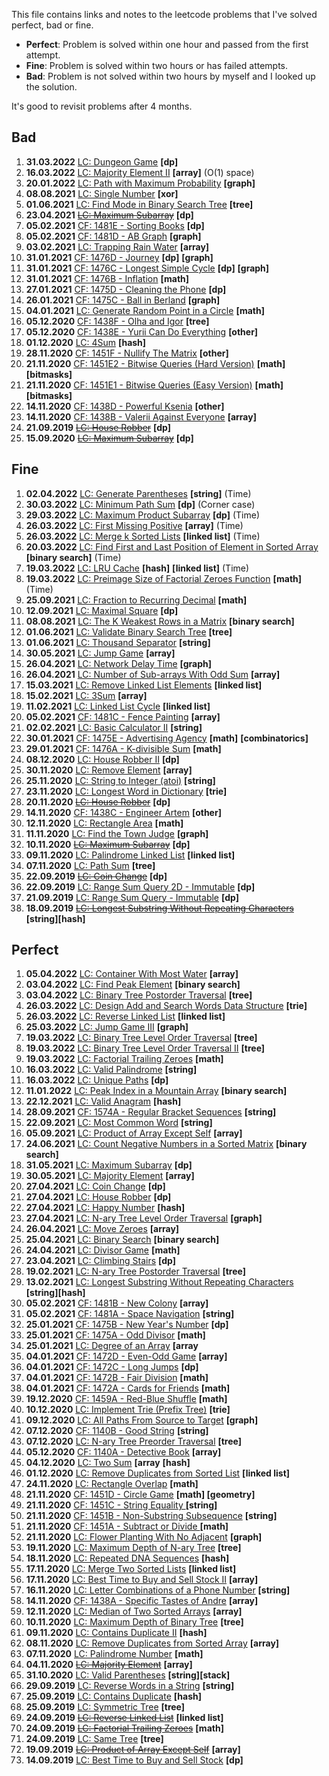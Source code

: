 This file contains links and notes to the leetcode problems that I've solved perfect, bad or fine.

* **Perfect**: Problem is solved within one hour and passed from the first attempt.
* **Fine**: Problem is solved within two hours or has failed attempts.
* **Bad**: Problem is not solved within two hours by myself and I looked up the solution.

It's good to revisit problems after 4 months.

## Bad
1. **31.03.2022** [LC: Dungeon Game](https://leetcode.com/problems/dungeon-game/) **\[dp]**
1. **16.03.2022** [LC: Majority Element II](https://leetcode.com/problems/majority-element-ii/) **\[array]** (O(1) space)
1. **20.01.2022** [LC: Path with Maximum Probability](https://leetcode.com/problems/path-with-maximum-probability/) **\[graph]**
1. **08.08.2021** [LC: Single Number](https://leetcode.com/problems/single-number/) **\[xor]**
1. **01.06.2021** [LC: Find Mode in Binary Search Tree](https://leetcode.com/problems/find-mode-in-binary-search-tree/) **\[tree]**
1. **23.04.2021** [~~LC: Maximum Subarray~~](https://leetcode.com/problems/maximum-subarray/) **\[dp]**
1. **05.02.2021** [CF: 1481E - Sorting Books](https://codeforces.com/contest/1481/problem/E) **\[dp]**
1. **05.02.2021** [CF: 1481D - AB Graph](https://codeforces.com/contest/1481/problem/D) **\[graph]**
1. **03.02.2021** [LC: Trapping Rain Water](https://leetcode.com/problems/trapping-rain-water/) **\[array]**
1. **31.01.2021** [CF: 1476D - Journey](https://codeforces.com/contest/1476/problem/D) **\[dp]** **\[graph]**
1. **31.01.2021** [CF: 1476C - Longest Simple Cycle](https://codeforces.com/contest/1476/problem/C) **\[dp]** **\[graph]**
1. **31.01.2021** [CF: 1476B - Inflation](https://codeforces.com/contest/1476/problem/B) **\[math]**
1. **27.01.2021** [CF: 1475D - Cleaning the Phone](https://codeforces.com/contest/1475/problem/D) **\[dp]**
1. **26.01.2021** [CF: 1475C - Ball in Berland](https://codeforces.com/contest/1475/problem/C) **\[graph]**
1. **04.01.2021** [LC: Generate Random Point in a Circle](https://leetcode.com/problems/generate-random-point-in-a-circle/) **\[math]**
1. **05.12.2020** [CF: 1438F - Olha and Igor](https://codeforces.com/contest/1438/problem/F) **\[tree]**
1. **05.12.2020** [CF: 1438E - Yurii Can Do Everything](https://codeforces.com/contest/1438/problem/E) **\[other]**
1. **01.12.2020** [LC: 4Sum](https://leetcode.com/problems/4sum/) **\[hash]**
1. **28.11.2020** [CF: 1451F - Nullify The Matrix](https://codeforces.com/contest/1451/problem/F) **\[other]**
1. **21.11.2020** [CF: 1451E2 - Bitwise Queries (Hard Version)](https://codeforces.com/contest/1451/problem/E2) **\[math] \[bitmasks]**
1. **21.11.2020** [CF: 1451E1 - Bitwise Queries (Easy Version)](https://codeforces.com/contest/1451/problem/E1) **\[math] \[bitmasks]**
1. **14.11.2020** [CF: 1438D - Powerful Ksenia](https://codeforces.com/contest/1438/problem/D) **\[other]**
1. **14.11.2020** [CF: 1438B - Valerii Against Everyone](https://codeforces.com/contest/1438/problem/B) **\[array]**
1. **21.09.2019** [~~LC: House Robber~~](https://leetcode.com/problems/house-robber/) **\[dp]**
1. **15.09.2020** [~~LC: Maximum Subarray~~](https://leetcode.com/problems/maximum-subarray/) **\[dp]**

## Fine
1. **02.04.2022** [LC: Generate Parentheses](https://leetcode.com/problems/generate-parentheses/) **\[string]** (Time)
1. **30.03.2022** [LC: Minimum Path Sum](https://leetcode.com/problems/minimum-path-sum/) **\[dp]** (Corner case)
1. **29.03.2022** [LC: Maximum Product Subarray](https://leetcode.com/problems/maximum-product-subarray/) **\[dp]** (Time)
1. **26.03.2022** [LC: First Missing Positive](https://leetcode.com/problems/first-missing-positive/) **\[array]** (Time)
1. **26.03.2022** [LC: Merge k Sorted Lists](https://leetcode.com/problems/merge-k-sorted-lists/) **\[linked list]** (Time)
1. **20.03.2022** [LC: Find First and Last Position of Element in Sorted Array](https://leetcode.com/problems/find-first-and-last-position-of-element-in-sorted-array/) **\[binary search]** (Time)
1. **19.03.2022** [LC: LRU Cache](https://leetcode.com/problems/lru-cache/) **\[hash]** **\[linked list]** (Time)
1. **19.03.2022** [LC: Preimage Size of Factorial Zeroes Function](https://leetcode.com/problems/preimage-size-of-factorial-zeroes-function/) **\[math]** (Time)
1. **25.09.2021** [LC: Fraction to Recurring Decimal](https://leetcode.com/problems/fraction-to-recurring-decimal/) **\[math]**
1. **12.09.2021** [LC: Maximal Square](https://leetcode.com/problems/maximal-square/) **\[dp]**
1. **08.08.2021** [LC: The K Weakest Rows in a Matrix](https://leetcode.com/problems/the-k-weakest-rows-in-a-matrix/) **\[binary search]**
1. **01.06.2021** [LC: Validate Binary Search Tree](https://leetcode.com/problems/validate-binary-search-tree/) **\[tree]**
1. **01.06.2021** [LC: Thousand Separator](https://leetcode.com/problems/thousand-separator/) **\[string]**
1. **30.05.2021** [LC: Jump Game](https://leetcode.com/problems/jump-game/) **\[array]**
1. **26.04.2021** [LC: Network Delay Time](https://leetcode.com/problems/network-delay-time/) **\[graph]**
1. **26.04.2021** [LC: Number of Sub-arrays With Odd Sum](https://leetcode.com/problems/number-of-sub-arrays-with-odd-sum/) **\[array]**
1. **15.03.2021** [LC: Remove Linked List Elements](https://leetcode.com/problems/remove-linked-list-elements/) **\[linked list]**
1. **15.02.2021** [LC: 3Sum](https://leetcode.com/problems/3sum/) **\[array]**
1. **11.02.2021** [LC: Linked List Cycle](https://leetcode.com/problems/linked-list-cycle/) **\[linked list]**
1. **05.02.2021** [CF: 1481C - Fence Painting](https://codeforces.com/contest/1481/problem/C) **\[array]**
1. **02.02.2021** [LC: Basic Calculator II](https://leetcode.com/problems/basic-calculator-ii/) **\[string]**
1. **30.01.2021** [CF: 1475E - Advertising Agency](https://codeforces.com/contest/1475/problem/E) **\[math]** **\[combinatorics]**
1. **29.01.2021** [CF: 1476A - K-divisible Sum](https://codeforces.com/contest/1476/problem/A) **\[math]**
1. **08.12.2020** [LC: House Robber II](https://leetcode.com/problems/house-robber-ii/) **\[dp]**
1. **30.11.2020** [LC: Remove Element](https://leetcode.com/problems/remove-element/) **\[array]**
1. **25.11.2020** [LC: String to Integer (atoi)](https://leetcode.com/problems/string-to-integer-atoi/) **\[string]**
1. **23.11.2020** [LC: Longest Word in Dictionary](https://leetcode.com/problems/longest-word-in-dictionary/) **\[trie]**
1. **20.11.2020** [~~LC: House Robber~~](https://leetcode.com/problems/house-robber/) **\[dp]**
1. **14.11.2020** [CF: 1438C - Engineer Artem](https://codeforces.com/contest/1438/problem/C) **\[other]**
1. **12.11.2020** [LC: Rectangle Area](https://leetcode.com/problems/rectangle-area/)  **\[math]**
1. **11.11.2020** [LC: Find the Town Judge](https://leetcode.com/problems/find-the-town-judge/) **\[graph]**
1. **10.11.2020** [~~LC: Maximum Subarray~~](https://leetcode.com/problems/maximum-subarray/) **\[dp]**
1. **09.11.2020** [LC: Palindrome Linked List](https://leetcode.com/problems/palindrome-linked-list/) **\[linked list]**
1. **07.11.2020** [LC: Path Sum](https://leetcode.com/problems/path-sum/) **\[tree]**
1. **22.09.2019** [~~LC: Coin Change~~](https://leetcode.com/problems/coin-change/) **\[dp]**
1. **22.09.2019** [LC: Range Sum Query 2D - Immutable](https://leetcode.com/problems/range-sum-query-2d-immutable/) **\[dp]**
1. **21.09.2019** [LC: Range Sum Query - Immutable](https://leetcode.com/problems/range-sum-query-immutable/) **\[dp]**
1. **18.09.2019** [~~LC: Longest Substring Without Repeating Characters~~](https://leetcode.com/problems/longest-substring-without-repeating-characters/) **\[string]\[hash]**

## Perfect
1. **05.04.2022** [LC: Container With Most Water](https://leetcode.com/problems/container-with-most-water/) **\[array]**
1. **03.04.2022** [LC: Find Peak Element](https://leetcode.com/problems/find-peak-element/) **\[binary search]**
1. **03.04.2022** [LC: Binary Tree Postorder Traversal](https://leetcode.com/problems/binary-tree-postorder-traversal/) **\[tree]**
1. **26.03.2022** [LC: Design Add and Search Words Data Structure](https://leetcode.com/problems/design-add-and-search-words-data-structure/) **\[trie]**
1. **26.03.2022** [LC: Reverse Linked List](https://leetcode.com/problems/reverse-linked-list/) **\[linked list]**
1. **25.03.2022** [LC: Jump Game III](https://leetcode.com/problems/jump-game-iii/) **\[graph]**
1. **19.03.2022** [LC: Binary Tree Level Order Traversal](https://leetcode.com/problems/binary-tree-level-order-traversal/) **\[tree]**
1. **19.03.2022** [LC: Binary Tree Level Order Traversal II](https://leetcode.com/problems/binary-tree-level-order-traversal-ii/) **\[tree]**
1. **19.03.2022** [LC: Factorial Trailing Zeroes](https://leetcode.com/problems/factorial-trailing-zeroes/) **\[math]**
1. **16.03.2022** [LC: Valid Palindrome](https://leetcode.com/problems/valid-palindrome/) **\[string]**
1. **16.03.2022** [LC: Unique Paths](https://leetcode.com/problems/unique-paths/) **\[dp]**
1. **11.01.2022** [LC: Peak Index in a Mountain Array](https://leetcode.com/problems/peak-index-in-a-mountain-array/) **\[binary search]**
1. **22.12.2021** [LC: Valid Anagram](https://leetcode.com/problems/valid-anagram/) **\[hash]**
1. **28.09.2021** [CF: 1574A - Regular Bracket Sequences](https://codeforces.com/contest/1574/problem/A) **\[string]**
1. **22.09.2021** [LC: Most Common Word](https://leetcode.com/problems/most-common-word/) **\[string]**
1. **05.09.2021** [LC: Product of Array Except Self](https://leetcode.com/problems/product-of-array-except-self/) **\[array]**
1. **24.06.2021** [LC: Count Negative Numbers in a Sorted Matrix](https://leetcode.com/problems/count-negative-numbers-in-a-sorted-matrix/) **\[binary search]**
1. **31.05.2021** [LC: Maximum Subarray](https://leetcode.com/problems/maximum-subarray/) **\[dp]**
1. **30.05.2021** [LC: Majority Element](https://leetcode.com/problems/majority-element/) **\[array]**
1. **27.04.2021** [LC: Coin Change](https://leetcode.com/problems/coin-change/) **\[dp]**
1. **27.04.2021** [LC: House Robber](https://leetcode.com/problems/house-robber/) **\[dp]**
1. **27.04.2021** [LC: Happy Number](https://leetcode.com/problems/happy-number/) **\[hash]**
1. **27.04.2021** [LC: N-ary Tree Level Order Traversal](https://leetcode.com/problems/n-ary-tree-level-order-traversal/) **\[graph]**
1. **26.04.2021** [LC: Move Zeroes](https://leetcode.com/problems/move-zeroes/) **\[array]**
1. **25.04.2021** [LC: Binary Search](https://leetcode.com/problems/binary-search/) **\[binary search]**
1. **24.04.2021** [LC: Divisor Game](https://leetcode.com/problems/divisor-game/) **\[math]**
1. **23.04.2021** [LC: Climbing Stairs](https://leetcode.com/problems/climbing-stairs/) **\[dp]**
1. **19.02.2021** [LC: N-ary Tree Postorder Traversal](https://leetcode.com/problems/n-ary-tree-postorder-traversal/) **\[tree]**
1. **13.02.2021** [LC: Longest Substring Without Repeating Characters](https://leetcode.com/problems/longest-substring-without-repeating-characters/) **\[string]\[hash]**
1. **05.02.2021** [CF: 1481B - New Colony](https://codeforces.com/contest/1481/problem/B) **\[array]**
1. **05.02.2021** [CF: 1481A - Space Navigation](https://codeforces.com/contest/1481/problem/A) **\[string]**
1. **25.01.2021** [CF: 1475B - New Year's Number](https://codeforces.com/contest/1475/problem/B) **\[dp]**
1. **25.01.2021** [CF: 1475A - Odd Divisor](https://codeforces.com/contest/1475/problem/A) **\[math]**
1. **25.01.2021** [LC: Degree of an Array](https://leetcode.com/problems/degree-of-an-array/) **\[array**
1. **04.01.2021** [CF: 1472D - Even-Odd Game](https://codeforces.com/contest/1472/problem/D) **\[array]**
1. **04.01.2021** [CF: 1472C - Long Jumps](https://codeforces.com/contest/1472/problem/C) **\[dp]**
1. **04.01.2021** [CF: 1472B - Fair Division](https://codeforces.com/contest/1472/problem/B) **\[math]**
1. **04.01.2021** [CF: 1472A - Cards for Friends](https://codeforces.com/contest/1472/problem/A) **\[math]**
1. **19.12.2020** [CF: 1459A - Red-Blue Shuffle](https://codeforces.com/contest/1459/problem/A) **\[math]**
1. **10.12.2020** [LC: Implement Trie (Prefix Tree)](https://leetcode.com/problems/implement-trie-prefix-tree/) **\[trie]**
1. **09.12.2020** [LC: All Paths From Source to Target](https://leetcode.com/problems/all-paths-from-source-to-target/) **\[graph]**
1. **07.12.2020** [CF: 1140B - Good String](https://codeforces.com/contest/1140/problem/B) **\[string]**
1. **07.12.2020** [LC: N-ary Tree Preorder Traversal](https://leetcode.com/problems/n-ary-tree-preorder-traversal/) **\[tree]**
1. **05.12.2020** [CF: 1140A - Detective Book](https://codeforces.com/contest/1140/problem/A) **\[array]**
1. **04.12.2020** [LC: Two Sum](https://leetcode.com/problems/two-sum/) **\[array** **\[hash]**
1. **01.12.2020** [LC: Remove Duplicates from Sorted List](https://leetcode.com/problems/remove-duplicates-from-sorted-list/) **\[linked list]**
1. **24.11.2020** [LC: Rectangle Overlap](https://leetcode.com/problems/rectangle-overlap/)  **\[math]**
1. **21.11.2020** [CF: 1451D - Circle Game](https://codeforces.com/contest/1451/problem/D) **\[math] \[geometry]**
1. **21.11.2020** [CF: 1451C - String Equality ](https://codeforces.com/contest/1451/problem/C) **\[string]**
1. **21.11.2020** [CF: 1451B - Non-Substring Subsequence](https://codeforces.com/contest/1451/problem/B) **\[string]**
1. **21.11.2020** [CF: 1451A - Subtract or Divide ](https://codeforces.com/contest/1451/problem/A) **\[math]**
1. **21.11.2020** [LC: Flower Planting With No Adjacent](https://leetcode.com/problems/flower-planting-with-no-adjacent/) **\[graph]**
1. **19.11.2020** [LC: Maximum Depth of N-ary Tree](https://leetcode.com/problems/maximum-depth-of-n-ary-tree/) **\[tree]**
1. **18.11.2020** [LC: Repeated DNA Sequences](https://leetcode.com/problems/repeated-dna-sequences/) **\[hash]**
1. **17.11.2020** [LC: Merge Two Sorted Lists](https://leetcode.com/problems/merge-two-sorted-lists/) **\[linked list]**
1. **17.11.2020** [LC: Best Time to Buy and Sell Stock II](https://leetcode.com/problems/best-time-to-buy-and-sell-stock-ii/) **\[array]**
1. **16.11.2020** [LC: Letter Combinations of a Phone Number](https://leetcode.com/problems/letter-combinations-of-a-phone-number/) **\[string]**
1. **14.11.2020** [CF: 1438A - Specific Tastes of Andre](https://codeforces.com/contest/1438/problem/A) **\[array]**
1. **12.11.2020** [LC: Median of Two Sorted Arrays](https://leetcode.com/problems/median-of-two-sorted-arrays/) **\[array]**
1. **10.11.2020** [LC: Maximum Depth of Binary Tree](https://leetcode.com/problems/maximum-depth-of-binary-tree/) **\[tree]**
1. **09.11.2020** [LC: Contains Duplicate II](https://leetcode.com/problems/contains-duplicate-ii/) **\[hash]**
1. **08.11.2020** [LC: Remove Duplicates from Sorted Array](https://leetcode.com/problems/remove-duplicates-from-sorted-array/) **\[array]**
1. **07.11.2020** [LC: Palindrome Number](https://leetcode.com/problems/palindrome-number/) **\[math]**
1. **04.11.2020** [~~LC: Majority Element~~](https://leetcode.com/problems/majority-element/) **\[array]**
1. **31.10.2020** [LC: Valid Parentheses](https://leetcode.com/problems/valid-parentheses/) **\[string]\[stack]**
1. **29.09.2019** [LC: Reverse Words in a String](https://leetcode.com/problems/reverse-words-in-a-string/) **\[string]**
1. **25.09.2019** [LC: Contains Duplicate](https://leetcode.com/problems/contains-duplicate/) **\[hash]**
1. **25.09.2019** [LC: Symmetric Tree](https://leetcode.com/problems/symmetric-tree/) **\[tree]**
1. **24.09.2019** [~~LC: Reverse Linked List~~](https://leetcode.com/problems/reverse-linked-list/) **\[linked list]**
1. **24.09.2019** [~~LC: Factorial Trailing Zeroes~~](https://leetcode.com/problems/factorial-trailing-zeroes/) **\[math]**
1. **24.09.2019** [LC: Same Tree](https://leetcode.com/problems/same-tree/) **\[tree]**
1. **19.09.2019** [~~LC: Product of Array Except Self~~](https://leetcode.com/problems/product-of-array-except-self/) **\[array]**
1. **14.09.2019** [LC: Best Time to Buy and Sell Stock](https://leetcode.com/problems/best-time-to-buy-and-sell-stock/) **\[dp]**
